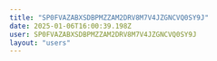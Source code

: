 ```yaml
---
title: "SP0FVAZABXSDBPMZZAM2DRV8M7V4JZGNCVQ0SY9J"
date: 2025-01-06T16:00:39.198Z
user: SP0FVAZABXSDBPMZZAM2DRV8M7V4JZGNCVQ0SY9J
layout: "users"
---
```

    